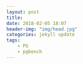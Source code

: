 ```yaml
---
layout: post
title: 
date: 2018-02-05 18:07
header-img: "img/head.jpg"
categories: jekyll update
tags:
    - PG
    - pgbench
---
```

